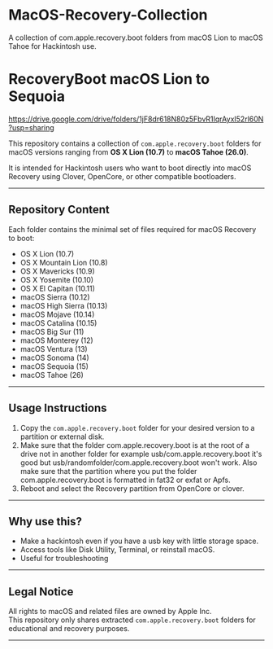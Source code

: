 # MacOS-Recovery-Collection
A collection of com.apple.recovery.boot folders from macOS Lion to macOS Tahoe for Hackintosh use.
# RecoveryBoot macOS Lion to Sequoia

https://drive.google.com/drive/folders/1jF8dr618N80z5FbvR1IqrAyxI52rl60N?usp=sharing

This repository contains a collection of `com.apple.recovery.boot` folders for macOS versions ranging from **OS X Lion (10.7)** to **macOS Tahoe (26.0)**.

It is intended for Hackintosh users who want to boot directly into macOS Recovery using Clover, OpenCore, or other compatible bootloaders.

---

## Repository Content

Each folder contains the minimal set of files required for macOS Recovery to boot:

- OS X Lion (10.7)
- OS X Mountain Lion (10.8)
- OS X Mavericks (10.9)
- OS X Yosemite (10.10)
- OS X El Capitan (10.11)
- macOS Sierra (10.12)
- macOS High Sierra (10.13)
- macOS Mojave (10.14)
- macOS Catalina (10.15)
- macOS Big Sur (11)
- macOS Monterey (12)
- macOS Ventura (13)
- macOS Sonoma (14)
- macOS Sequoia (15)
- macOS Tahoe (26)

---

## Usage Instructions

1. Copy the `com.apple.recovery.boot` folder for your desired version to a partition or external disk.
2. Make sure that the folder com.apple.recovery.boot is at the root of a drive not in another folder for example usb/com.apple.recovery.boot it's good but usb/randomfolder/com.apple.recovery.boot won't work. Also make sure that the partition where you put the folder com.apple.recovery.boot is formatted in fat32 or exfat or Apfs. 
3. Reboot and select the Recovery partition from OpenCore or clover.

---

## Why use this?

- Make a hackintosh even if you have a usb key with little storage space.
- Access tools like Disk Utility, Terminal, or reinstall macOS.
- Useful for troubleshooting 

---

## Legal Notice

All rights to macOS and related files are owned by Apple Inc.  
This repository only shares extracted `com.apple.recovery.boot` folders for educational and recovery purposes.  

---
